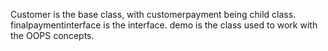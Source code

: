 Customer is the base class, with customerpayment being child class. finalpaymentinterface is the interface. demo is the class used to work with the OOPS concepts.
